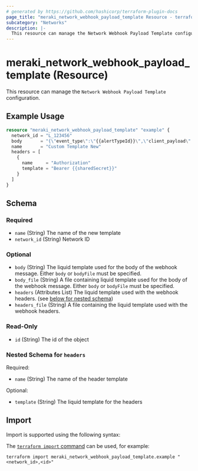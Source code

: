 ```yaml
---
# generated by https://github.com/hashicorp/terraform-plugin-docs
page_title: "meraki_network_webhook_payload_template Resource - terraform-provider-meraki"
subcategory: "Networks"
description: |-
  This resource can manage the Network Webhook Payload Template configuration.
---
```


# meraki_network_webhook_payload_template (Resource)

This resource can manage the `Network Webhook Payload Template` configuration.

## Example Usage

```terraform
resource "meraki_network_webhook_payload_template" "example" {
  network_id = "L_123456"
  body       = "{\"event_type\":\"{{alertTypeId}}\",\"client_payload\":{\"text\":\"{{alertData}}\"}}"
  name       = "Custom Template New"
  headers = [
    {
      name     = "Authorization"
      template = "Bearer {{sharedSecret}}"
    }
  ]
}
```

<!-- schema generated by tfplugindocs -->
## Schema

### Required

- `name` (String) The name of the new template
- `network_id` (String) Network ID

### Optional

- `body` (String) The liquid template used for the body of the webhook message. Either `body` or `bodyFile` must be specified.
- `body_file` (String) A file containing liquid template used for the body of the webhook message. Either `body` or `bodyFile` must be specified.
- `headers` (Attributes List) The liquid template used with the webhook headers. (see [below for nested schema](#nestedatt--headers))
- `headers_file` (String) A file containing the liquid template used with the webhook headers.

### Read-Only

- `id` (String) The id of the object

<a id="nestedatt--headers"></a>
### Nested Schema for `headers`

Required:

- `name` (String) The name of the header template

Optional:

- `template` (String) The liquid template for the headers

## Import

Import is supported using the following syntax:

The [`terraform import` command](https://developer.hashicorp.com/terraform/cli/commands/import) can be used, for example:

```shell
terraform import meraki_network_webhook_payload_template.example "<network_id>,<id>"
```
